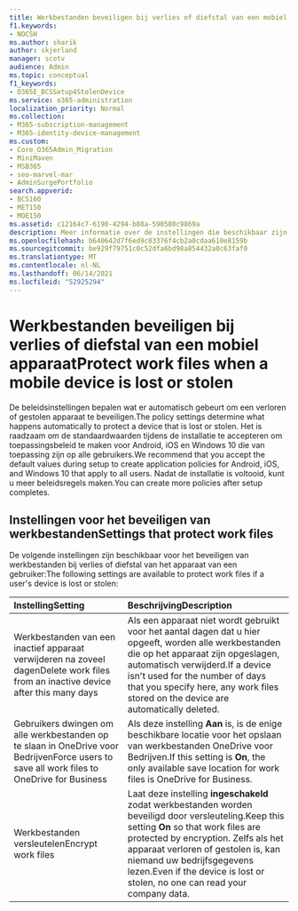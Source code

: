 ```yaml
---
title: Werkbestanden beveiligen bij verlies of diefstal van een mobiel apparaat
f1.keywords:
- NOCSH
ms.author: sharik
author: skjerland
manager: scotv
audience: Admin
ms.topic: conceptual
f1_keywords:
- O365E_BCSSetup4StolenDevice
ms.service: o365-administration
localization_priority: Normal
ms.collection:
- M365-subscription-management
- M365-identity-device-management
ms.custom:
- Core_O365Admin_Migration
- MiniMaven
- MSB365
- seo-marvel-mar
- AdminSurgePortfolio
search.appverid:
- BCS160
- MET150
- MOE150
ms.assetid: c12164c7-6190-4294-b88a-590580c9869a
description: Meer informatie over de instellingen die beschikbaar zijn in Microsoft 365 voor bedrijven om werkbestanden te beveiligen als het apparaat van een gebruiker verloren gaat of wordt gestolen.
ms.openlocfilehash: b640642d7f6ed9c83376f4cb2a0cdaa610e8159b
ms.sourcegitcommit: be929f79751c0c52dfa6bd98a854432a0c63faf0
ms.translationtype: MT
ms.contentlocale: nl-NL
ms.lasthandoff: 06/14/2021
ms.locfileid: "52925294"
---
```

# <a name="protect-work-files-when-a-mobile-device-is-lost-or-stolen"></a><span data-ttu-id="0c50e-103">Werkbestanden beveiligen bij verlies of diefstal van een mobiel apparaat</span><span class="sxs-lookup"><span data-stu-id="0c50e-103">Protect work files when a mobile device is lost or stolen</span></span>

<span data-ttu-id="0c50e-104">De beleidsinstellingen bepalen wat er automatisch gebeurt om een verloren of gestolen apparaat te beveiligen.</span><span class="sxs-lookup"><span data-stu-id="0c50e-104">The policy settings determine what happens automatically to protect a device that is lost or stolen.</span></span> <span data-ttu-id="0c50e-105">Het is raadzaam om de standaardwaarden tijdens de installatie te accepteren om toepassingsbeleid te maken voor Android, iOS en Windows 10 die van toepassing zijn op alle gebruikers.</span><span class="sxs-lookup"><span data-stu-id="0c50e-105">We recommend that you accept the default values during setup to create application policies for Android, iOS, and Windows 10 that apply to all users.</span></span> <span data-ttu-id="0c50e-106">Nadat de installatie is voltooid, kunt u meer beleidsregels maken.</span><span class="sxs-lookup"><span data-stu-id="0c50e-106">You can create more policies after setup completes.</span></span>
  
## <a name="settings-that-protect-work-files"></a><span data-ttu-id="0c50e-107">Instellingen voor het beveiligen van werkbestanden</span><span class="sxs-lookup"><span data-stu-id="0c50e-107">Settings that protect work files</span></span>

<span data-ttu-id="0c50e-108">De volgende instellingen zijn beschikbaar voor het beveiligen van werkbestanden bij verlies of diefstal van het apparaat van een gebruiker:</span><span class="sxs-lookup"><span data-stu-id="0c50e-108">The following settings are available to protect work files if a user's device is lost or stolen:</span></span>


|<span data-ttu-id="0c50e-109">Instelling</span><span class="sxs-lookup"><span data-stu-id="0c50e-109">Setting</span></span>  <br/> |<span data-ttu-id="0c50e-110">Beschrijving</span><span class="sxs-lookup"><span data-stu-id="0c50e-110">Description</span></span>  <br/> |
|:-----|:-----|
|<span data-ttu-id="0c50e-111">Werkbestanden van een inactief apparaat verwijderen na zoveel dagen</span><span class="sxs-lookup"><span data-stu-id="0c50e-111">Delete work files from an inactive device after this many days</span></span>  <br/> |<span data-ttu-id="0c50e-112">Als een apparaat niet wordt gebruikt voor het aantal dagen dat u hier opgeeft, worden alle werkbestanden die op het apparaat zijn opgeslagen, automatisch verwijderd.</span><span class="sxs-lookup"><span data-stu-id="0c50e-112">If a device isn't used for the number of days that you specify here, any work files stored on the device are automatically deleted.</span></span>  <br/> |
|<span data-ttu-id="0c50e-113">Gebruikers dwingen om alle werkbestanden op te slaan in OneDrive voor Bedrijven</span><span class="sxs-lookup"><span data-stu-id="0c50e-113">Force users to save all work files to OneDrive for Business</span></span>  <br/> |<span data-ttu-id="0c50e-114">Als deze instelling **Aan** is, is de enige beschikbare locatie voor het opslaan van werkbestanden OneDrive voor Bedrijven.</span><span class="sxs-lookup"><span data-stu-id="0c50e-114">If this setting is **On**, the only available save location for work files is OneDrive for Business.</span></span>  <br/> |
|<span data-ttu-id="0c50e-115">Werkbestanden versleutelen</span><span class="sxs-lookup"><span data-stu-id="0c50e-115">Encrypt work files</span></span>  <br/> |<span data-ttu-id="0c50e-116">Laat deze instelling **ingeschakeld** zodat werkbestanden worden beveiligd door versleuteling.</span><span class="sxs-lookup"><span data-stu-id="0c50e-116">Keep this setting **On** so that work files are protected by encryption.</span></span> <span data-ttu-id="0c50e-117">Zelfs als het apparaat verloren of gestolen is, kan niemand uw bedrijfsgegevens lezen.</span><span class="sxs-lookup"><span data-stu-id="0c50e-117">Even if the device is lost or stolen, no one can read your company data.</span></span>  <br/> |
   

